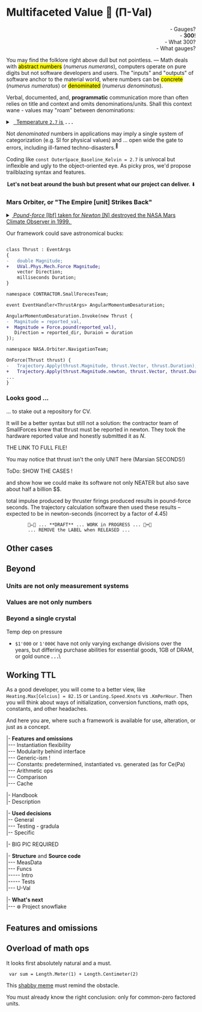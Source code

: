# Multifaceted Value 💠 (**Π-Val**) 

<p dir="rtl">?Gauges&nbsp;-<br />!<b>300</b>&nbsp;-<br />
?What 300&nbsp;-<br />?What gauges&nbsp;-</p>

 You may find the folklore right above dull but not pointless.&nbsp;&mdash; Math deals with <mark>abstract numbers</mark> (_numerus numerans_), computers operate on pure digits but not software developers and users.
 The "inputs" and "outputs" of software anchor to the material world, where numbers can be <mark>concrete</mark> (_numerus numeratus_) or <mark>denominated</mark> (_numerus denominatus_).
 
Verbal, documented, and, **programmatic** communication more than often relies on title and context and omits denominations/units. Shall this context wane - values may "roam" between denominations:
<details><summary>&nbsp;<ins>&nbsp; Temperature <code>2.7</code> is&thinsp;</ins><b> .&nbsp;.&nbsp;.</b></summary>
... <ins>the baseline of outer space in <i>Kelvin</i></ins> but in earthly <i>Celsius</i> or <i>Fahrenheit</i> a normal winter forecast (placewhere on 40° or higher latitude) .
<br /><br />
            
- A close approach of Earth to Mars is ca. `33'900'000` _miles_ but seems credible in _kilometers_ and _nmi_.
- A child's age of `7` can mean months and years.
- `Jack` can be family, given (not only on birth), and branded name.
- one apple may mean an electronic device too,
- The weekly payment of `1'000` dollars has a national hue: Australian, Canadian, Jamaican, and twenty more. 

Concurrent measurement systems can make matters even worse, e.g. height on EU domestic flights can be communicated in <i>feet</i> while cockpit variometers may show <i>meters</i>.

\___________ </details>

Not _denominated_ numbers in applications may imply a single system of categorization (e.g. SI for physical values) and ... open wide the gate to errors, including ill-famed techno-disasters.<sup>🔄️</sup>

Coding like `const OuterSpace_Baseline_Kelvin = 2.7` is univocal but inflexible and ugly to the object-oriented eye. As picky pros, we'd propose trailblazing syntax and features.

<div align="center"><b>Let's not beat around the bush but present what our project can deliver.</b> ⬇️</div>

### Mars Orbiter, or "The Empire [unit] Strikes Back"

<details><summary><ins>&nbsp;<i>Pound-force</i> [lbf] taken for <i>Newton</i> [N] destroyed the NASA Mars Climate Observer in 1999.&nbsp;</ins></summary>
&nbsp;
 
NASA expected metric data from the contractor but the latter reported thrust in the _US Customary units_, based on the good old British **Imperial Pound**. As a consequence
[Mars Climate Orbiter](https://en.wikipedia.org/wiki/Mars_Climate_Orbiter)<sup><b>w</b></sup> was put below the "survival altitude" orbit. 

```mermaid
sequenceDiagram
participant NAV as Navigation Sofware<br />(Ground)
participant SF as Small Forces<br />Software (Ground)
participant SFO as Small Forces<br />Software (Spacecraft)
participant MCO as Mars Climate<br />Orbiter
participant M as Mars<br />(Planet)
       MCO->>SFO: angular momentum!!
      SFO->>MCO: command: thrust to de-spun
      SFO->>SF: AMD with thrust in pound
      SF->>SF: calculate the position (attitude and orientation)
Note over SF,SF: done right since operates in pounds
      SF->>NAV: thrust data
rect rgb(255, 175, 175)
      NAV->>NAV: recalculate trajectory
Note over NAV,NAV: pound-second taken as newton-second 
end
      NAV->>MCO: Trajectory Correction Maneuver
      MCO--)M: approaches
Note over MCO,M: below the estimated trajectory
      M--xMCO: destroys
Note over M,MCO: atmospheric stress
destroy participant MCO
```
<div dir="rtl"><sub>Source: <a href="https://sma.nasa.gov/docs/default-source/safety-messages/safetymessage-2009-08-01-themarsclimateorbitermishap.pdf?sfvrsn=eaa1ef8_4">NASA: Lost in Translation, 2009</a></sub></div>

\___________ </details>

Our framework could save astronomical bucks:

```diff

class Thrust : EventArgs
{
-   double Magnitude;
+   UVal.Phys.Mech.Force Magnitude;
    vector Direction;
    milliseconds Duration;
}

namespace CONTRACTOR.SmallForecesTeam;

event EventHandler<ThrustArgs> AngularMomentumDesaturation;

AngularMomentumDesaturation.Invoke(new Thrust {
-  Magnitude = reported_val,
+  Magnitude = Force.pound(reported_val),
   Direction = reported_dir, Duraion = duration
});

namespace NASA.Orbiter.NavigationTeam;

OnForce(Thrust thrust) {
-   Trajectory.Apply(thrust.Magnitude, thrust.Vector, thrust.Duration);
+   Trajectory.Apply(thrust.Magnitude.newton, thrust.Vector, thrust.Duration);
...
}

```

### Looks good ...

... to stake out a repository for CV.

It will be a better syntax but still not a solution: the contractor team of SmallForces knew that thrust must be reported in newton. They took the hardware reported value and honestly submitted it as _N_. 

THE LINK TO FULL FILE!


You may notice that thrust isn't the only UNIT here (Marsian SECONDS!)

ToDo: SHOW THE CASES !

and show how we could make its software not only NEATER but also save about half a billion $$.


 total impulse produced by thruster firings produced results in pound-force seconds. The trajectory calculation software then used these results – expected to be in newton-seconds (incorrect by a factor of 4.45)

            🚧✏️🚧 ... **DRAFT** ... WORK in PROGRESS ... 🚧⌨️🚧
            ... REMOVE the LABEL when RELEASED ...


## Other cases

## Beyond

### Units are not only measurement systems

### Values are not only numbers

### Beyond a single crystal

Temp dep on pressure

- `$1'000` or `1'000€` have not only varying exchange divisions over the years, but differing purchase abilities for essential goods, 1GB of DRAM, or gold ounce&nbsp;**. . .**\


 ## Working TTL

 As a good developer, you will come to a better view, like `Heating.Max[Celcius] = 82.15` or `Landing.Speed.Knots` vs `.KmPerHour`. Then you will think about ways of initialization, conversion functions, math ops, constants, and other headaches. 

 And here you are, where such a framework is available for use, alteration, or just as a concept.

|- **Features and omissions**\
|--- Instantiation flexibility\
|--- Modularity behind interface\
|--- Generic-ism !\
|--- Constants: predetermined, instantiated vs. generated (as for Ce(Pa)\
|--- Arithmetic ops\
|--- Comparison\
|--- Cache

|- Handbook\
|- Description

|- **Used decisions**\
|-- General\
|--- Testing - gradula\
|-- Specific

|- BIG PIC REQUIRED

|- **Structure** and **Source code**\
|--- MeasData\
|--- Funcs\
|----- Intro\
|----- Tests\
|--- U-Val

|- **What's next**\
|--- ❄️ Project snowflake

## Features and omissions

## Overload of math ops

It looks first absolutely natural and a must.

``` var sum = Length.Meter(1) + Length.Centimeter(2)```

This [shabby meme](https://github.com/Kyriosity/read-write/blob/main/readme%2B/pencraft/readme%2B/_rsc/_img/memes/CalmDown_0Cplus0Cis64F.jpg) must remind the obstacle. 
 
You must already know the right conclusion: only for common-zero factored units.


